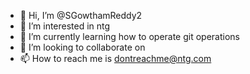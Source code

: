- 👋 Hi, I’m @SGowthamReddy2
- 👀 I’m interested in ntg
- 🌱 I’m currently learning how to operate git operations
- 💞️ I’m looking to collaborate on 
- 📫 How to reach me is dontreachme@ntg.com

<!---
SGowthamReddy2/SGowthamReddy2 is a ✨ special ✨ repository because its `README.md` (this file) appears on your GitHub profile.
You can click the Preview link to take a look at your changes.
--->
